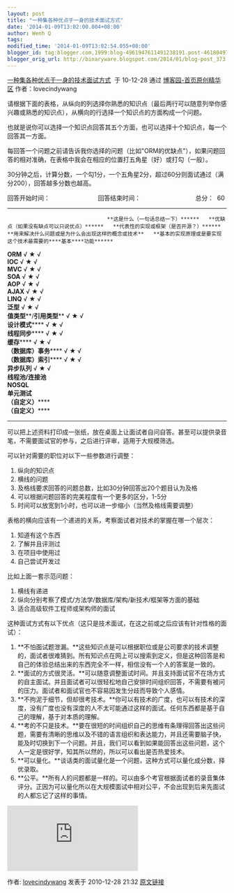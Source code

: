 ```yaml
---
layout: post
title: "一种集各种优点于一身的技术面试方式"
date: '2014-01-09T13:02:00.004+08:00'
author: Wenh Q
tags:
modified_time: '2014-01-09T13:02:54.055+08:00'
blogger_id: tag:blogger.com,1999:blog-4961947611491238191.post-4618049749528213746
blogger_orig_url: http://binaryware.blogspot.com/2014/01/blog-post_373.html
---
```


[一种集各种优点于一身的技术面试方式](http://www.cnblogs.com/lovecindywang/archive/2010/12/28/1919132.html)  于
10-12-28 通过 [博客园-首页原创精华区](http://www.cnblogs.com/)
作者：lovecindywang


请根据下面的表格，从纵向的列选择你熟悉的知识点（最后两行可以随意列举你感兴趣或熟悉的知识点），从横向的行选择一个知识点的方面构成一个问题。


也就是说你可以选择一个知识点回答其五个方面，也可以选择十个知识点，每一个回答其一方面。

每回答一个问题之前请告诉我你选择的问题（比如"ORM的优缺点"），如果问题回答的相对准确，在表格中我会在相应的位置打五角星（好）或打勾（一般）。

30分钟之后，计算分数，一个勾1分，一个五角星2分，超过60分则面试通过（满分200），回答越多分数也越高。



回答开始时间：                           
回答结束时间：                                总分：  60

  --------------------------------- ------------------------------------ -------------------------------------------- ------------------------------------------ ------------------------------------------------------ ------------------------------------------------------------------
                                    **这是什么（一句话总结一下）******   **优缺点（如果没有缺点可以只说优点）******   **代表性的实现或框架（是否开源？）******   **用来解决什么问题或是为什么会出现这样的概念或技术**   **基本的实现原理或是要实现这个技术最需要的****基本****功能******
  **ORM**                           √                                    ★                                            √                                                                                                 
  **IOC**                           √                                    ★                                            √                                                                                                 
  **MVC**                           √                                    ★                                            √                                                                                                 
  **SOA**                           √                                    ★                                            √                                                                                                 
  **AOP**                           √                                    ★                                            √                                                                                                 
  **AJAX**                          √                                    ★                                            √                                                                                                 
  **LINQ**                          √                                    ★                                            √                                                                                                 
  **泛型**                          √                                    ★                                            √                                                                                                 
  **值类型****/****引用类型******   √                                    ★                                            √                                                                                                 
  **设计模式******                  √                                    ★                                            √                                                                                                 
  **线程同步******                  √                                    ★                                            √                                                                                                 
  **缓存******                      √                                    ★                                            √                                                                                                 
  **（数据库）事务******            √                                    ★                                            √                                                                                                 
  **（数据库）索引******            √                                    ★                                            √                                                                                                 
  **异步队列**                      √                                    ★                                            √                                                                                                 
  **线程池/连接池**                                                                                                                                                                                                     
  **NOSQL**                                                                                                                                                                                                             
  **单元测试**                                                                                                                                                                                                          
  **（自定义）******                                                                                                                                                                                                    
  **（自定义）******                                                                                                                                                                                                    
  --------------------------------- ------------------------------------ -------------------------------------------- ------------------------------------------ ------------------------------------------------------ ------------------------------------------------------------------



可以把上述资料打印成一张纸，放在桌面上让面试者自问自答。甚至可以提供录音笔，不需要面试官的参与，之后进行评审，适用于大规模筛选。

可以针对需要的职位对以下一些参数进行调整：

1.  纵向的知识点
2.  横线的问题
3.  及格线要求回答的问题总数，比如30分钟回答出20个题目认为及格
4.  可以根据问题回答的完美程度有一个更多的区分，1-5分
5.  时间可以放宽到1小时，也可以进一步缩小（当然及格线需要调整）

表格的横向应该有一个递进的关系，考察面试者对技术的掌握在哪一个层次：

1.  知道有这个东西
2.  了解并且评测过
3.  在项目中使用过
4.  自己尝试开发过

比如上面一套示范问题：

1.  横线有递进
2.  纵向分别考察了模式/方法学/数据库/架构/新技术/框架等方面的基础
3.  适合高级软件工程师或架构师的面试

这种面试方式有以下优点（这只是技术面试，在这之前或之后应该有针对性格的面试）：

1.  **不怕面试题泄漏。**这些知识点是可以根据职位或是公司要求的技术调整的，面试者很难猜到。所有知识点在网上可以搜索到定义，但是这种回答是和自己的体验总结出来的东西完全不一样，相信没有一个人的答案是一致的。
2.  **面试的方式很灵活。**可以随意调整面试时间。并且支持面试官不在场方式的自主面试。并且面试者可以很轻松地自己安排时间组织回答，不需要有被问的压力。面试者和面试官也不容易因发生分歧而导致个人感情。
3.  **不拘泥于细节，但却很考技术。**你可以有技术的广度，也可以有技术的深度，没有广度也没有深度的人不太可能通过这样的面试。任何东西都是基于自己的理解，基于对本质的理解。
4.  **考的不只是技术。**要在很短的时间组织自己的思维有条理得回答出这些问题，需要有清晰的思维以及不错的语言组织和表达能力，并且还需要脑子快，能及时切换到下一个问题。并且，我们可以看到如果能回答出这些问题，这个人一定是很好学，知其所以然的，所以可以看出是否热爱技术。
5.  **可以量化。**谈话类的面试量化是一个问题，这种方式可以量化成分数，择优录取。
6.  **公平。**所有人的问题都是一样的。可以由多个考官根据面试者的录音集体评分。正因为可以量化所以在大规模面试中相对公平，不会出现到后来先面试的人都忘记了这样的事情。

![](http://www.cnblogs.com/lovecindywang/aggbug/1919132.html?type=1)

作者: [lovecindywang](http://www.cnblogs.com/lovecindywang/) 发表于
2010-12-28
21:32 [原文链接](http://www.cnblogs.com/lovecindywang/archive/2010/12/28/1919132.html)
